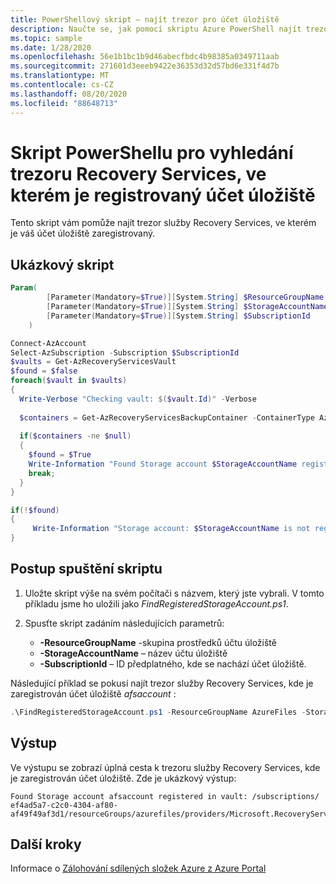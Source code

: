 ```yaml
---
title: PowerShellový skript – najít trezor pro účet úložiště
description: Naučte se, jak pomocí skriptu Azure PowerShell najít trezor služby Recovery Services, ve kterém je váš účet úložiště zaregistrovaný.
ms.topic: sample
ms.date: 1/28/2020
ms.openlocfilehash: 56e1b1bc1b9d46abecfbdc4b98385a0349711aab
ms.sourcegitcommit: 271601d3eeeb9422e36353d32d57bd6e331f4d7b
ms.translationtype: MT
ms.contentlocale: cs-CZ
ms.lasthandoff: 08/20/2020
ms.locfileid: "88648713"
---
```

# <a name="powershell-script-to-find-the-recovery-services-vault-where-a-storage-account-is-registered"></a>Skript PowerShellu pro vyhledání trezoru Recovery Services, ve kterém je registrovaný účet úložiště

Tento skript vám pomůže najít trezor služby Recovery Services, ve kterém je váš účet úložiště zaregistrovaný.

## <a name="sample-script"></a>Ukázkový skript

```powershell
Param(
        [Parameter(Mandatory=$True)][System.String] $ResourceGroupName,
        [Parameter(Mandatory=$True)][System.String] $StorageAccountName,
        [Parameter(Mandatory=$True)][System.String] $SubscriptionId
    )

Connect-AzAccount
Select-AzSubscription -Subscription $SubscriptionId
$vaults = Get-AzRecoveryServicesVault
$found = $false
foreach($vault in $vaults)
{
  Write-Verbose "Checking vault: $($vault.Id)" -Verbose
  
  $containers = Get-AzRecoveryServicesBackupContainer -ContainerType AzureStorage -FriendlyName $StorageAccountName -ResourceGroupName $ResourceGroupName -VaultId $vault.Id -Status Registered
  
  if($containers -ne $null)
  {
    $found = $True
    Write-Information "Found Storage account $StorageAccountName registered in vault: $($vault.Id)" -InformationAction Continue
    break;
  }
}

if(!$found)
{
     Write-Information "Storage account: $StorageAccountName is not registered in any vault of this subscription" -InformationAction Continue
}
```

## <a name="how-to-execute-the-script"></a>Postup spuštění skriptu

1. Uložte skript výše na svém počítači s názvem, který jste vybrali. V tomto příkladu jsme ho uložili jako *FindRegisteredStorageAccount.ps1*.
2. Spusťte skript zadáním následujících parametrů:

    * **-ResourceGroupName** -skupina prostředků účtu úložiště
    * **-StorageAccountName** – název účtu úložiště
    * **-SubscriptionId** – ID předplatného, kde se nachází účet úložiště.

Následující příklad se pokusí najít trezor služby Recovery Services, kde je zaregistrován účet úložiště *afsaccount* :

```powershell
.\FindRegisteredStorageAccount.ps1 -ResourceGroupName AzureFiles -StorageAccountName afsaccount -SubscriptionId ef4ad5a7-c2c0-4304-af80-af49f49af3d1
```

## <a name="output"></a>Výstup

Ve výstupu se zobrazí úplná cesta k trezoru služby Recovery Services, kde je zaregistrován účet úložiště. Zde je ukázkový výstup:

```output
Found Storage account afsaccount registered in vault: /subscriptions/ ef4ad5a7-c2c0-4304-af80-af49f49af3d1/resourceGroups/azurefiles/providers/Microsoft.RecoveryServices/vaults/azurefilesvault123
```

## <a name="next-steps"></a>Další kroky

Informace o [Zálohování sdílených složek Azure z Azure Portal](../backup-afs.md)
